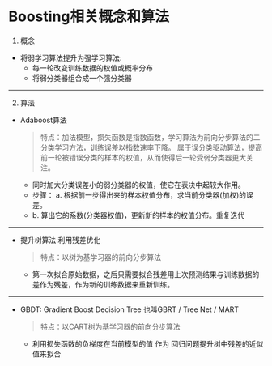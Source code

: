 Boosting相关概念和算法
=============

1. 概念
* 将弱学习算法提升为强学习算法:
	*  每一轮改变训练数据的权值或概率分布
	*  将弱分类器组合成一个强分类器

--------------
2. 算法
* Adaboost算法
	>特点：加法模型，损失函数是指数函数，学习算法为前向分步算法的二分类学习方法，训练误差以指数速率下降。
	>  属于误分类驱动算法，提高前一轮被错误分类的样本的权值，从而使得后一轮受弱分类器更大关注。
	*  同时加大分类误差小的弱分类器的权值，使它在表决中起较大作用。
	*  步骤： a. 根据前一步得出来的样本权值分布，求当前分类器(加权)的误差。
	*  b.  算出它的系数(分类器权值)，更新新的样本的权值分布。重复迭代
		
-------------------
* 提升树算法 利用残差优化
	>特点：以树为基学习器的前向分步算法
	*  第一次拟合原始数据，之后只需要拟合残差用上次预测结果与训练数据的差作为残差，作为新的训练数据来重新训练。
--------------------------
* GBDT: Gradient Boost Decision Tree  也叫GBRT / Tree Net / MART
	>特点：以CART树为基学习器的前向分步算法
	*  利用损失函数的负梯度在当前模型的值 作为 回归问题提升树中残差的近似值来拟合

